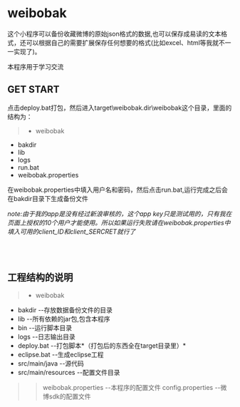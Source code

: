 weibobak
========
这个小程序可以备份收藏微博的原始json格式的数据,也可以保存成易读的文本格式，还可以根据自己的需要扩展保存任何想要的格式(比如excel、html等我就不一一实现了)。  

本程序用于学习交流

## **GET START** ##
点击deploy.bat打包，然后进入target\weibobak.dir\weibobak这个目录，里面的结构为：  
>  - weibobak  
- bakdir  
- lib  
- logs  
- run.bat  
- weibobak.properties  

在weibobak.properties中填入用户名和密码，然后点击run.bat,运行完成之后会在bakdir目录下生成备份文件

*note:由于我的app是没有经过新浪审核的，这个app key只是测试用的，只有我在页面上授权的10个用户才能使用。所以如果运行失败请在weibobak.properties中填入可用的client_ID和client_SERCRET就行了*

<br/><br/>
## **工程结构的说明** ##
>  - weibobak  
- bakdir --存放数据备份文件的目录
- lib  --所有依赖的jar包,包含本程序
- bin --运行脚本目录
- logs  --日志输出目录
- deploy.bat --打包脚本*（打包后的东西全在target目录里）*
- eclipse.bat --生成eclipse工程
- src/main/java --源代码
- src/main/resources --配置文件目录 
>> weibobak.properties --本程序的配置文件
>> config.properties --微博sdk的配置文件
